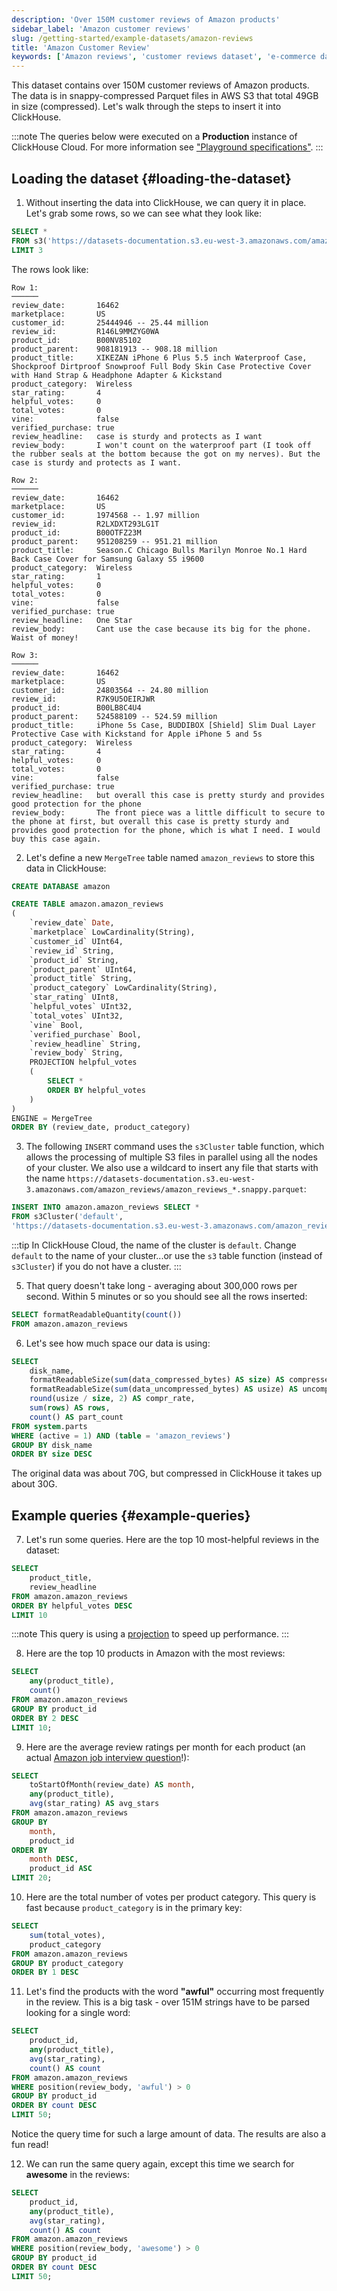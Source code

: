 ```yaml
---
description: 'Over 150M customer reviews of Amazon products'
sidebar_label: 'Amazon customer reviews'
slug: /getting-started/example-datasets/amazon-reviews
title: 'Amazon Customer Review'
keywords: ['Amazon reviews', 'customer reviews dataset', 'e-commerce data', 'example dataset', 'getting started']
---
```


This dataset contains over 150M customer reviews of Amazon products. The data is in snappy-compressed Parquet files in AWS S3 that total 49GB in size (compressed). Let's walk through the steps to insert it into ClickHouse.

:::note
The queries below were executed on a **Production** instance of ClickHouse Cloud. For more information see
["Playground specifications"](/getting-started/playground#specifications).
:::

## Loading the dataset {#loading-the-dataset}

1. Without inserting the data into ClickHouse, we can query it in place. Let's grab some rows, so we can see what they look like:

```sql
SELECT *
FROM s3('https://datasets-documentation.s3.eu-west-3.amazonaws.com/amazon_reviews/amazon_reviews_2015.snappy.parquet')
LIMIT 3
```

The rows look like:

```response
Row 1:
──────
review_date:       16462
marketplace:       US
customer_id:       25444946 -- 25.44 million
review_id:         R146L9MMZYG0WA
product_id:        B00NV85102
product_parent:    908181913 -- 908.18 million
product_title:     XIKEZAN iPhone 6 Plus 5.5 inch Waterproof Case, Shockproof Dirtproof Snowproof Full Body Skin Case Protective Cover with Hand Strap & Headphone Adapter & Kickstand
product_category:  Wireless
star_rating:       4
helpful_votes:     0
total_votes:       0
vine:              false
verified_purchase: true
review_headline:   case is sturdy and protects as I want
review_body:       I won't count on the waterproof part (I took off the rubber seals at the bottom because the got on my nerves). But the case is sturdy and protects as I want.

Row 2:
──────
review_date:       16462
marketplace:       US
customer_id:       1974568 -- 1.97 million
review_id:         R2LXDXT293LG1T
product_id:        B00OTFZ23M
product_parent:    951208259 -- 951.21 million
product_title:     Season.C Chicago Bulls Marilyn Monroe No.1 Hard Back Case Cover for Samsung Galaxy S5 i9600
product_category:  Wireless
star_rating:       1
helpful_votes:     0
total_votes:       0
vine:              false
verified_purchase: true
review_headline:   One Star
review_body:       Cant use the case because its big for the phone. Waist of money!

Row 3:
──────
review_date:       16462
marketplace:       US
customer_id:       24803564 -- 24.80 million
review_id:         R7K9U5OEIRJWR
product_id:        B00LB8C4U4
product_parent:    524588109 -- 524.59 million
product_title:     iPhone 5s Case, BUDDIBOX [Shield] Slim Dual Layer Protective Case with Kickstand for Apple iPhone 5 and 5s
product_category:  Wireless
star_rating:       4
helpful_votes:     0
total_votes:       0
vine:              false
verified_purchase: true
review_headline:   but overall this case is pretty sturdy and provides good protection for the phone
review_body:       The front piece was a little difficult to secure to the phone at first, but overall this case is pretty sturdy and provides good protection for the phone, which is what I need. I would buy this case again.
```

2. Let's define a new `MergeTree` table named `amazon_reviews` to store this data in ClickHouse:

```sql
CREATE DATABASE amazon

CREATE TABLE amazon.amazon_reviews
(
    `review_date` Date,
    `marketplace` LowCardinality(String),
    `customer_id` UInt64,
    `review_id` String,
    `product_id` String,
    `product_parent` UInt64,
    `product_title` String,
    `product_category` LowCardinality(String),
    `star_rating` UInt8,
    `helpful_votes` UInt32,
    `total_votes` UInt32,
    `vine` Bool,
    `verified_purchase` Bool,
    `review_headline` String,
    `review_body` String,
    PROJECTION helpful_votes
    (
        SELECT *
        ORDER BY helpful_votes
    )
)
ENGINE = MergeTree
ORDER BY (review_date, product_category)
```

3. The following `INSERT` command uses the `s3Cluster` table function, which allows the processing of multiple S3 files in parallel using all the nodes of your cluster. We also use a wildcard to insert any file that starts with the name `https://datasets-documentation.s3.eu-west-3.amazonaws.com/amazon_reviews/amazon_reviews_*.snappy.parquet`:

```sql
INSERT INTO amazon.amazon_reviews SELECT *
FROM s3Cluster('default', 
'https://datasets-documentation.s3.eu-west-3.amazonaws.com/amazon_reviews/amazon_reviews_*.snappy.parquet')
```

:::tip
In ClickHouse Cloud, the name of the cluster is `default`. Change `default` to the name of your cluster...or use the `s3` table function (instead of `s3Cluster`) if you do not have a cluster.
:::

5. That query doesn't take long - averaging about 300,000 rows per second. Within 5 minutes or so you should see all the rows inserted:

```sql runnable
SELECT formatReadableQuantity(count())
FROM amazon.amazon_reviews
```

6. Let's see how much space our data is using:

```sql runnable
SELECT
    disk_name,
    formatReadableSize(sum(data_compressed_bytes) AS size) AS compressed,
    formatReadableSize(sum(data_uncompressed_bytes) AS usize) AS uncompressed,
    round(usize / size, 2) AS compr_rate,
    sum(rows) AS rows,
    count() AS part_count
FROM system.parts
WHERE (active = 1) AND (table = 'amazon_reviews')
GROUP BY disk_name
ORDER BY size DESC
```

The original data was about 70G, but compressed in ClickHouse it takes up about 30G.

## Example queries {#example-queries}

7. Let's run some queries. Here are the top 10 most-helpful reviews in the dataset:

```sql runnable
SELECT
    product_title,
    review_headline
FROM amazon.amazon_reviews
ORDER BY helpful_votes DESC
LIMIT 10
```

:::note
This query is using a [projection](/data-modeling/projections) to speed up performance.
:::

8. Here are the top 10 products in Amazon with the most reviews:

```sql runnable
SELECT
    any(product_title),
    count()
FROM amazon.amazon_reviews
GROUP BY product_id
ORDER BY 2 DESC
LIMIT 10;
```

9. Here are the average review ratings per month for each product (an actual [Amazon job interview question](https://datalemur.com/questions/sql-avg-review-ratings)!):

```sql runnable
SELECT
    toStartOfMonth(review_date) AS month,
    any(product_title),
    avg(star_rating) AS avg_stars
FROM amazon.amazon_reviews
GROUP BY
    month,
    product_id
ORDER BY
    month DESC,
    product_id ASC
LIMIT 20;
```

10. Here are the total number of votes per product category. This query is fast because `product_category` is in the primary key:

```sql runnable
SELECT
    sum(total_votes),
    product_category
FROM amazon.amazon_reviews
GROUP BY product_category
ORDER BY 1 DESC
```

11. Let's find the products with the word **"awful"** occurring most frequently in the review. This is a big task - over 151M strings have to be parsed looking for a single word:

```sql runnable settings={'enable_parallel_replicas':1}
SELECT
    product_id,
    any(product_title),
    avg(star_rating),
    count() AS count
FROM amazon.amazon_reviews
WHERE position(review_body, 'awful') > 0
GROUP BY product_id
ORDER BY count DESC
LIMIT 50;
```

Notice the query time for such a large amount of data. The results are also a fun read!

12. We can run the same query again, except this time we search for **awesome** in the reviews:

```sql runnable settings={'enable_parallel_replicas':1}
SELECT 
    product_id,
    any(product_title),
    avg(star_rating),
    count() AS count
FROM amazon.amazon_reviews
WHERE position(review_body, 'awesome') > 0
GROUP BY product_id
ORDER BY count DESC
LIMIT 50;
```
